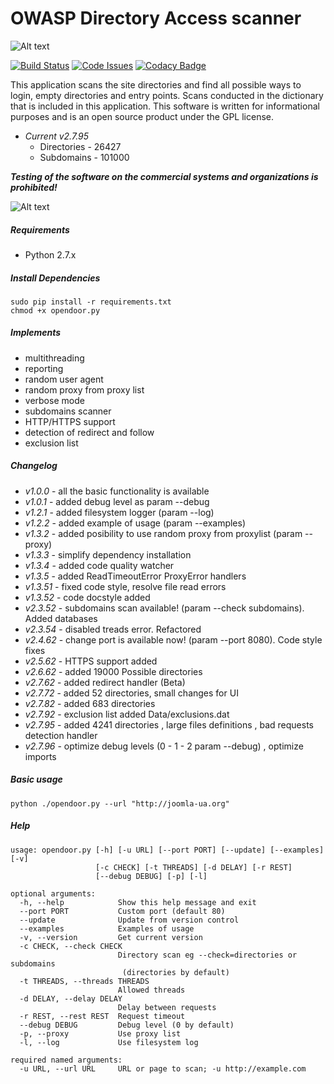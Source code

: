 OWASP Directory Access scanner
==================================
![Alt text](http://dl2.joxi.net/drive/2016/08/04/0001/0378/90490/90/4b4470c268.jpg "Hackware")

[![Build Status](https://travis-ci.org/stanislav-web/OpenDoor.svg?branch=master)](https://travis-ci.org/stanislav-web/OpenDoor) [![Code Issues](https://www.quantifiedcode.com/api/v1/project/19d4e9523661432c8fcdc640c1000f94/badge.svg)](https://www.quantifiedcode.com/app/project/19d4e9523661432c8fcdc640c1000f94) [![Codacy Badge](https://api.codacy.com/project/badge/Grade/edc54f96aa9748979f59d414daa978c6)](https://www.codacy.com/app/stanisov/OpenDoor?utm_source=github.com&amp;utm_medium=referral&amp;utm_content=stanislav-web/OpenDoor&amp;utm_campaign=Badge_Grade)

This application scans the site directories and find all possible ways to login, empty directories and entry points.
Scans conducted in the dictionary that is included in this application.
This software is written for informational purposes and is an open source product under the GPL license.

* *Current v2.7.95*
    - Directories - 26427
    - Subdomains - 101000

***Testing of the software on the commercial systems and organizations is prohibited!***

![Alt text](http://dl2.joxi.net/drive/2016/12/12/0001/0378/90490/90/29ae6dade2.jpg "OpenDoor")


##### Requirements
* Python 2.7.x

##### Install Dependencies
```
sudo pip install -r requirements.txt
chmod +x opendoor.py
```

##### Implements
* multithreading
* reporting
* random user agent
* random proxy from proxy list
* verbose mode
* subdomains scanner
* HTTP/HTTPS support
* detection of redirect and follow
* exclusion list

##### Changelog
* *v1.0.0* - all the basic functionality is available
* *v1.0.1* - added debug level as param --debug
* *v1.2.1* - added filesystem logger (param --log)
* *v1.2.2* - added example of usage (param --examples)
* *v1.3.2* - added posibility to use random proxy from proxylist (param --proxy)
* *v1.3.3* - simplify dependency installation    
* *v1.3.4* - added code quality watcher    
* *v1.3.5* - added ReadTimeoutError ProxyError handlers
* *v1.3.51* - fixed code style, resolve file read errors
* *v1.3.52* - code docstyle added
* *v2.3.52* - subdomains scan available! (param --check subdomains). Added databases
* *v2.3.54* - disabled treads error. Refactored
* *v2.4.62* - change port is available now! (param --port 8080). Code style fixes
* *v2.5.62* - HTTPS support added
* *v2.6.62* - added 19000 Possible directories
* *v2.7.62* - added redirect handler (Beta)
* *v2.7.72* - added 52 directories, small changes for UI
* *v2.7.82* - added 683 directories
* *v2.7.92* - exclusion list added Data/exclusions.dat
* *v2.7.95* - added 4241 directories , large files definitions , bad requests detection handler
* *v2.7.96* - optimize debug levels (0 - 1 - 2 param --debug) , optimize imports

##### Basic usage
```
python ./opendoor.py --url "http://joomla-ua.org"
```
##### Help
```
usage: opendoor.py [-h] [-u URL] [--port PORT] [--update] [--examples] [-v]
                   [-c CHECK] [-t THREADS] [-d DELAY] [-r REST]
                   [--debug DEBUG] [-p] [-l]

optional arguments:
  -h, --help            Show this help message and exit
  --port PORT           Custom port (default 80)
  --update              Update from version control
  --examples            Examples of usage
  -v, --version         Get current version
  -c CHECK, --check CHECK
                        Directory scan eg --check=directories or subdomains
                         (directories by default)
  -t THREADS, --threads THREADS
                        Allowed threads
  -d DELAY, --delay DELAY
                        Delay between requests
  -r REST, --rest REST  Request timeout
  --debug DEBUG         Debug level (0 by default)
  -p, --proxy           Use proxy list
  -l, --log             Use filesystem log

required named arguments:
  -u URL, --url URL     URL or page to scan; -u http://example.com
```

